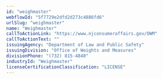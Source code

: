 ```yaml
---
id: "weighmaster"
webflowId: "5f7729e2dfd2d273c4886fd6"
urlSlug: "weighmaster"
name: "Weighmaster"
callToActionLink: "https://www.njconsumeraffairs.gov/OWM"
callToActionText: ""
issuingAgency: "Department of Law and Public Safety"
issuingDivision: "Office of Weights and Measures"
divisionPhone: "(732) 815-4840"
industryId: "Weighmaster"
licenseCertificationClassification: "LICENSE"
---
```

